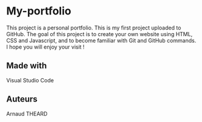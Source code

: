 # My-portfolio

This project is a personal portfolio. This is my first project uploaded to GitHub.
The goal of this project is to create your own website using HTML, CSS and Javascript, and to become familiar with Git and GitHub commands.
I hope you will enjoy your visit !

## Made with

Visual Studio Code

## Auteurs

Arnaud THEARD